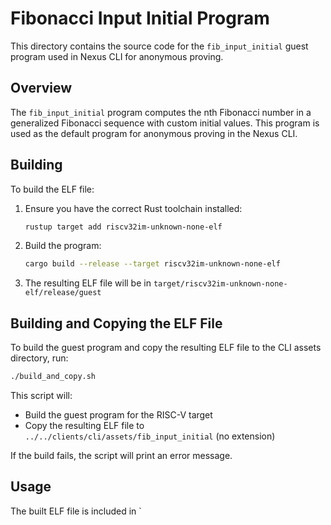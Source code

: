 # Fibonacci Input Initial Program

This directory contains the source code for the `fib_input_initial` guest program used in Nexus CLI for anonymous proving.

## Overview

The `fib_input_initial` program computes the nth Fibonacci number in a generalized Fibonacci sequence with custom initial values. This program is used as the default program for anonymous proving in the Nexus CLI.

## Building

To build the ELF file:

1. Ensure you have the correct Rust toolchain installed:
   ```bash
   rustup target add riscv32im-unknown-none-elf
   ```

2. Build the program:
   ```bash
   cargo build --release --target riscv32im-unknown-none-elf
   ```

3. The resulting ELF file will be in `target/riscv32im-unknown-none-elf/release/guest`

## Building and Copying the ELF File

To build the guest program and copy the resulting ELF file to the CLI assets directory, run:

```sh
./build_and_copy.sh
```

This script will:
- Build the guest program for the RISC-V target
- Copy the resulting ELF file to `../../clients/cli/assets/fib_input_initial` (no extension)

If the build fails, the script will print an error message.

## Usage

The built ELF file is included in `